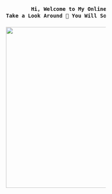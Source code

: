 <pre>
                                    <b>Hi, Welcome to My Online Workshop 🙏
                            Take a Look Around 🧐 You Will Something Interesting. 👇</b>

                            <img src="https://i.kym-cdn.com/entries/icons/original/000/032/379/Screen_Shot_2020-01-09_at_2.22.56_PM.png" width="430px">
</pre>
